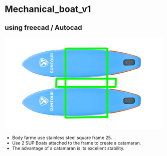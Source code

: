 # Mechanical_boat_v1
## using freecad / Autocad

![Image](Image/Boat_V1.jpg)

- Body farme use stainless steel square frame 25.
- Use 2 SUP Boats attached to the frame to create a catamaran.
- The advantage of a catamaran is its excellent stability.
